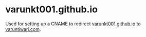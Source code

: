 # varunkt001.github.io

Used for setting up a CNAME to redirect [varunkt001.github.io](https://varunkt001.github.io/) to [varuntiwari.com](https://varuntiwari.com/).